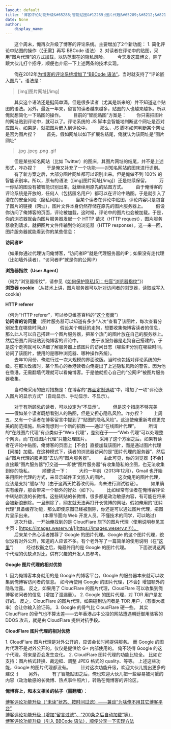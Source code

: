 ```yaml
---
layout: default
title: '博客评论功能升级&#65288;智能贴图&#12289;图片代理&#65289;&#8212;&#8212;兼谈&#8220;Web 图片的隐私问题及防范&#8221;'
date: None
author:
    display_name: 
---
```


　　这个周末，俺再次升级了博客的评论系统。主要增加了2个新功能： 1. 简化评论中贴图的操作（【无需】再写 BBCode 语法） 2. 对读者在评论中的贴图，采用“图片代理”的方式加载，以防范潜在的隐私风险。 　　今天发这篇博文，除了跟大伙儿打个招呼，顺便也介绍一下上述两条的技术实现。  
  
　　俺在2012年[为博客的评论系统增加了“BBCode 语法”](https://program-think.blogspot.com/2012/09/custom-blogger-comment.html)。当时就支持了“评论嵌入图片”。语法是：  

> \[img\]图片网址\[/img\]

　　其实这个语法还是挺简单滴。但是很多读者（尤其是新来的）并不知道这个贴图的语法。另外，最近一年来，留言的读者越来越多，贴图的人也越来越多。所以俺就想简化一下贴图的操作。 　　目前的“智能贴图”方案是： 　　你只需把图片的网址贴到评论中，就可以了。评论系统的 JS 脚本会智能地判断这个网址是否对应图片。如果是，就把图片嵌入到评论中。 　　那么，JS 脚本如何判断某个网址是否为图片捏？ 　　首先，假如网址以如下扩展名结尾，俺就认为该网址是“图片网址”

> .jpg .jpeg .png .gif

　　但是某些知名网站（比如 Twitter）的图床，其图片网址的结尾，并不是上述形式，咋办捏？ 　　于是俺又补充了一个功能——对知名网站的图床进行识别。 　　有了新方案之后，大部分图片网址都可以识别出来。但是俺做不到 100% 的智能识别率。所以，原有的语法（\[img\]图片网址\[/img\]）还是继续保留。 　　万一你贴的图没有被智能识别出来，就继续用原先的贴图方式。 　　由于俺博客的评论系统是开放的，任何人（包括匿名用户）都可以在评论中贴图。于是就引入了潜在的安全风险（隐私风险）。 　　当某个读者在评论中贴图，评论内容只是包含了图片的链接（网址），图片文件本身仍然存储在原先的图片服务器上。 　　假设你访问了俺博客的页面，评论被加载，这时候，评论中的图片也会被加载。于是，你的浏览器就会向图片服务器发起一个 HTTP 请求（HTTP request），图片服务器收到请求，就把图片文件传输到你的浏览器（HTTP response）。这一来一回，图片服务器就能看到你的某些信息：

**访问者IP**

（如果你通过代理访问俺博客，“访问者IP”就是代理服务器的IP；如果没有走代理（比如墙外读者），“访问者IP”就是你的公网IP）

**浏览器指纹（User Agent）**

  
（何为“浏览器指纹”，请参见《[如何保护隐私\[5\]：扫盲“浏览器指纹”](https://program-think.blogspot.com/2014/01/privacy-protection-5.html)》）  
**浏览器 cookie** （从技术上讲，图片服务器可以针对访问者的浏览器，读取或写入 cookie）

**HTTP referer**

  
（何为“HTTP referer”，可以参见维基百科的“[这个页面](https://en.wikipedia.org/wiki/HTTP_referer)”）  
**访问者的访问量** （图片服务器可以知道有多少“人次”查看了该图片，每次查看分别发生在哪些时间点） 　　假设某个朝廷的走狗，想要收集俺博客读者的信息，那么此人可以自己搭建一个图片服务器，把某个热门的图片放在自己的服务器上。然后把图片网址贴到俺博客的评论中。 　　由于该服务器是走狗自己搭建的，于是这个走狗就可以详细了解服务器上该图片的访问日志（哪些IP分别在哪些时间，访问了该图片，使用的是哪种浏览器、哪种操作系统）。  
　　去年10月份，俺进行过一次大规模的界面改版。当时也包括对评论系统的升级。在那次改版时，某个热心的香港读者向俺提出了上述隐私风险的警告。因为他在香港，无需翻墙代理就可以看俺博客。于是他就担心自己的“公网IP”被图片服务器收集。

　　当时俺采用的应对措施是：在博客的“[界面定制选项](https://program-think.blogspot.com/p/options.html)”中，增加了一项“评论嵌入图片的显示方式”（自动显示、手动显示、不显示）。

　　对于有所顾忌的读者，可以设定为“不显示”。 　　但是这个措施不够完美——假如某个读者既想看别人的贴图，但是又担心隐私风险。咋办捏？ 　　上周五，又有一个读者在博客留言中提到了“贴图的隐私风险”。这迫使俺重新考虑更完美的防范措施。后来俺想到一个新的招数——通过“在线图片代理”。 　　所谓的“在线图片代理”有点类似于“Web 代理”，差别在于——“Web 代理”可以处理整个网页，而“在线图片代理”只能处理图片。 　　采用了这个方案之后，如果有读者在评论中贴图，俺博客的页面上【不会】直接加载该图片，而是通过图片代理【间接】加载。在这种模式下，读者的浏览器访问的是“图片代理的服务器”，然后由“图片代理的服务器”去访问“图片服务器”。 　　由此可见，你的浏览器【不会】直接跟“图片服务器”打交道——即使“图片服务器”有收集隐私的企图，也无法收集到你的隐私。 　　顺便说一下： 　　大约一年前（2013年12月），Gmail 也开始采用图片代理的方式，来显示邮件正文嵌入的图片。 　　这次俺用的图片代理，应该是支持“缓存”的（由于这两天忙着改代码，尚未进行测试验证）。 　　如果确实有缓存，那会带来一个额外的好处（如下）。 　　比如经常有读者在俺博客评论中转贴新浪的长微博。这些转贴的长微博，很多都是政治敏感内容，有可能在将来会被新浪删除。一旦删除了，网友就无法再打开长微博的网址。假如俺用的“图片代理”具备缓存功能，那么即使原图已经被删除，你还是可以通过图片代理，把图片显示出来。 　　（本章节面向 Web 开发人员。不懂技术的同学，可以略过）  
　　这次升级，一开始俺找到的是 CloudFlare 旗下的图片代理（使用说明参见其主页：[https://images.weserv.nl/](https://images.weserv.nl/)）。  
　　后来某个热心读者推荐了 Google 的图片代理。Google 的这个图片代理，貌似没有对外公开，知道的人应该不多。有个老外写了一篇简单的使用说明（在“[这里](https://carlo.zottmann.org/2013/04/14/google-image-resizer/)”） 　　经过权衡之后，俺最终用的是 Google 的图片代理。 　　下面说说这两个代理的优缺点对比。供有兴趣的开发人员参考。

**Google 图片代理的相对优势**

1\. 因为俺博客本身就用的是 Google 的博客平台。Google 的服务器本来就可以收集到俺博客访问者的信息。 如今再使用 Google 的图片代理，【不会】增加额外的隐私泄露。 反之，如果用了 CloudFlare 的图片代理，CloudFlare 可以收集到俺博客访问者的信息（增加了泄漏量）。 2. Google 的图片代理，对 TOR 用户是友好的。 反之，CloudFlare 的图片代理，如果碰到访问者是 TOR 用户，（有很大概率）会让你输入验证码。 3. Google 的骨气比 CloudFlare 硬一些。 其实 CloudFlare 的骨气也不算太差——去年香港占中公投的网站遭遇朝廷御用骇客的 DDOS 攻击，就是由 CloudFlare 提供对抗手段。

**CloudFlare 图片代理的相对优势**

1\. CloudFlare 图片代理是对外公开的，应该会长时间提供服务。 而 Google 的图片代理不是对外公开的，仅仅是提供给 G+ 内部使用的。 俺不晓得 Google 的这个代理，将来是否会发生变化。 2. CloudFlare 图片代理的功能比较全。 比如它支持：图片格式转换、裁边框、调整 JPEG 格式的 quality、等等。 上述这些功能，Google 的图片代理都没有。 　　针对这次功能升级，欢迎大伙儿提出更多的建议 :) 　　另外， 　　有了智能贴图之后，俺也欢迎大伙儿把一些容易被河蟹的内容（政治敏感的长微博、热点事件照片），转贴在俺博客的评论区。

**俺博客上，和本文相关的帖子（需翻墙）**：

  
[博客评论功能升级（“未读”状态、按时间过滤）——兼谈“为啥俺不用其它博客平台”](https://program-think.blogspot.com/2014/12/custom-blogger-comment.html)  
[博客评论功能升级（增加“留言过滤”、“200条之后自动加载”等）](https://program-think.blogspot.com/2014/09/custom-blogger-comment.html)  
[博客评论功能升级（引入 BBCode 语法），顺便分享一下实现方法](https://program-think.blogspot.com/2012/09/custom-blogger-comment.html)

